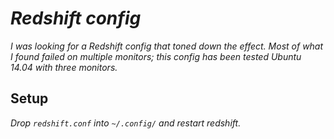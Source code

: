 # _Redshift config_

_I was looking for a Redshift config that toned down the effect. Most of what I found failed on multiple monitors; this config has been tested Ubuntu 14.04 with three monitors._

## Setup

_Drop `redshift.conf` into `~/.config/` and restart redshift._ 
